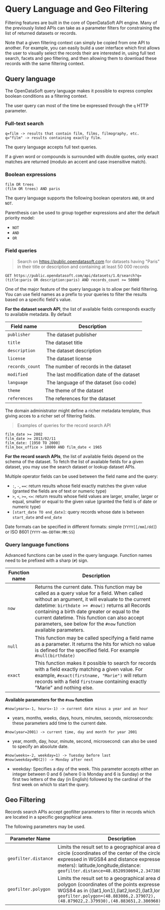# Query Language and Geo Filtering

Filtering features are built in the core of OpenDataSoft API engine. Many of the previously listed APIs can take as a
parameter filters for constraining the list of returned datasets or records.

Note that a given filtering context can simply be copied from one API to another. For example, you can easily build a
user interface which first allows the user to visually select the records their are interested in, using full text
search, facets and geo filtering, and then allowing them to download these records with the same filtering context.

## Query language

The OpenDataSoft query language makes it possible to express complex boolean conditions as a filtering context.

The user query can most of the time be expressed through the `q` HTTP parameter.

### Full-text search

``` text
q=film -> results that contain film, films, filmography, etc.
q="film" -> results containing exactly film.
```

The query language accepts full text queries.

If a given word or compounds is surrounded with double quotes, only exact matches are returned (modulo an accent and
case insensitive match).

### Boolean expressions

``` text
film OR trees
(film OR trees) AND paris
```

The query language supports the following boolean operators `AND`, `OR` and `NOT`.

Parenthesis can be used to group together expressions and alter the default priority model:

* `NOT`
* `AND`
* `OR`

### Field queries

> Search on https://public.opendatasoft.com for datasets having "Paris" in their title or description and containing at least 50 000 records

``` text
GET https://public.opendatasoft.com/api/datasets/1.0/search?q=(title:paris OR description:paris) AND records_count >= 50000
```

One of the major feature of the query language is to allow per field filtering. You can use field names as a prefix to
your queries to filter the results based on a specific field's value.

**For the dataset search API**, the list of available fields corresponds exactly to available metadata. By default

Field name      | Description
----------------|------------
`publisher`     | The dataset publisher
`title`         | The dataset title
`description`   | The dataset description
`license`       | The dataset license
`records_count` | The number of records in the dataset
`modified`      | The last modification date of the dataset
`language`      | The language of the dataset (iso code)
`theme`         | The theme of the dataset
`references`    | The references for the dataset

The domain administrator might define a richer metadata template, thus giving acces to a richer set of filtering fields.

> Examples of queries for the record search API

``` text
film_date >= 2002
film_date >= 2013/02/11
film_date: [1950 TO 2000]
film_box_office > 10000 AND film_date < 1965
```

**For the record search APIs**, the list of available fields depend on the schema of the dataset. To fetch the list of
available fields for a given dataset, you may use the search dataset or lookup dataset APIs.

Multiple operator fields can be used between the field name and the query:

* `:`, `-`, `==`: return results whose field exactly matches the given value (granted the fields are of text or numeric
  type)
* `>`, `<`, `>=`, `<=`: return results whose field values are larger, smaller, larger or equal, smaller or equal to the given value (granted the field is of date or numeric type)
* `[start_date TO end_date]`: query records whose date is between `start_date` and `end_date`

Date formats can be specified in different formats: simple (`YYYY[[/mm]/dd]`) or ISO 8601 (`YYYY-mm-DDTHH:MM:SS`)


### Query language functions

Advanced functions can be used in the query language. Function names need to be prefixed with a sharp (`#`) sign.

Function name | Description
------------- | -----------
`now`         | Returns the current date. This function may be called as a query value for a field. When called without an argument, it will evaluate to the current datetime: `birthdate >= #now()` returns all Records containing a birth date greater or equal to the current datetime. This function can also accept parameters, see below for the `#now` function available parameters.
`null`        | This function may be called specifying a field name as a parameter. It returns the hits for which no value is defined for the specified field. For example `#null(birthdate)`
`exact`       | This function makes it possible to search for records with a field exactly matching a given value. For example, `#exact(firstname, "Marie")` will return records with a field `firstname` containing exactly "Marie" and nothing else.

**Available parameters for the `#now` function**


``` text
#now(years=-1, hours=-1) -> current date minus a year and an hour
```

* years, months, weeks, days, hours, minutes, seconds, microseconds: these parameters add time to the current date.

``` text
#now(year=2001) -> current time, day and month for year 2001
```

* year, month, day, hour, minute, second, microsecond: can also be used to specify an absolute date.

``` text
#now(weeks=-2, weekday=1) -> Tuesday before last
#now(weekday=MO(2)) -> Monday after next
```

* weekday: Specifies a day of the week. This parameter accepts either an integer between 0 and 6 (where 0 is Monday and
  6 is Sunday) or the first two letters of the day (in English) followed by the cardinal of the first week on which to
  start the query.

## Geo Filtering

Records search APIs accept geofilter parameters to filter in records which are located in a specific geographical area.

The following parameters may be used.

Parameter Name | Description
-------------- | -----------
`geofilter.distance` | Limits the result set to a geographical area defined by a circle (coordinates of the center of the circle expressed in WGS84 and distance expressed in meters): latitude,longitude,distance: `geofilter.distance=48.8520930694,2.34738897685,1000`
`geofilter.polygon` | Limits the result set to a geographical area defined by a polygon (coordinates of the points expressed in WGS84 as in ((lat1,lon1),(lat2,lon2),(lat3,lon3)): `geofilter.polygon=(48.883086,2.379072),(48.879022,2.379930),(48.883651,2.386968)`
